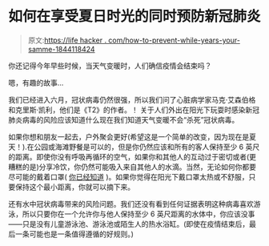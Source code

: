 # 如何在享受夏日时光的同时预防新冠肺炎

> 原文:[https://life hacker . com/how-to-prevent-while-years-your-samme-1844118424](https://lifehacker.com/how-to-prevent-covid-19-while-still-enjoying-your-summe-1844118424)

你还记得今年早些时候，当天气变暖时，人们确信疫情会结束吗？

嗯，有趣的故事...

我们已经进入六月，冠状病毒仍然很强，所以我们问了心脏病学家马克·艾森伯格和克里斯·凯利，他们是《T2》的作者。！ 关于人们外出在阳光下玩耍时感染新冠肺炎病毒的风险应该知道什么现在我们知道天气变暖不会“杀死”冠状病毒。

如果你想和朋友一起去，户外聚会更好(希望这是一个简单的改变，因为现在是夏天！).在公园或海滩野餐是可以的，但是你仍然应该和所有的客人保持至少 6 英尺的距离。即使你没有呼吸再循环的空气，如果你和其他人的互动过于密切或者(更糟糕的是)分享冷饮，你仍然可能吸入来自其他人的水滴。当然，无论如何你都要尽可能的戴着口罩( [你已经知道](https://vitals.lifehacker.com/no-wearing-a-mask-isnt-dangerous-1843685109) )。如果你觉得在阳光下戴口罩太热或不舒服，只要保持这个最小距离，你就可以摘下来。

还有水中冠状病毒带来的风险问题。我们还没有看到任何证据表明这种病毒喜欢游泳，所以只要你在一个允许你与他人保持至少 6 英尺距离的水体中，你应该没事——只是没有儿童游泳池、游泳池或陌生人的热水浴缸。(即使在疫情结束后，最后一条可能也是一条值得遵循的好规则。)